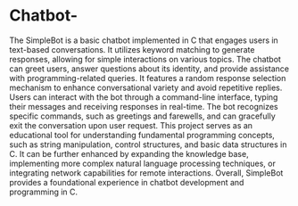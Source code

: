 # Chatbot-
The SimpleBot is a basic chatbot implemented in C that engages users in text-based conversations. It utilizes keyword matching to generate responses, allowing for simple interactions on various topics. The chatbot can greet users, answer questions about its identity, and provide assistance with programming-related queries. It features a random response selection mechanism to enhance conversational variety and avoid repetitive replies. Users can interact with the bot through a command-line interface, typing their messages and receiving responses in real-time. The bot recognizes specific commands, such as greetings and farewells, and can gracefully exit the conversation upon user request. This project serves as an educational tool for understanding fundamental programming concepts, such as string manipulation, control structures, and basic data structures in C. It can be further enhanced by expanding the knowledge base, implementing more complex natural language processing techniques, or integrating network capabilities for remote interactions. Overall, SimpleBot provides a foundational experience in chatbot development and programming in C.
